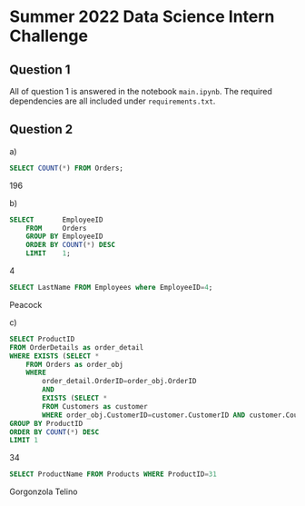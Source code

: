 # Summer 2022 Data Science Intern Challenge 

## Question 1
All of question 1 is answered in the notebook `main.ipynb`. The required dependencies are all included under `requirements.txt`.

## Question 2

a)
```sql
SELECT COUNT(*) FROM Orders;
```
196

b)
```sql
SELECT       EmployeeID
    FROM     Orders
    GROUP BY EmployeeID
    ORDER BY COUNT(*) DESC
    LIMIT    1;
```
4
```sql
SELECT LastName FROM Employees where EmployeeID=4;
```
Peacock

c)
```sql
SELECT ProductID
FROM OrderDetails as order_detail
WHERE EXISTS (SELECT *
    FROM Orders as order_obj
    WHERE 
        order_detail.OrderID=order_obj.OrderID
        AND
        EXISTS (SELECT *
        FROM Customers as customer
        WHERE order_obj.CustomerID=customer.CustomerID AND customer.Country="Germany"))
GROUP BY ProductID
ORDER BY COUNT(*) DESC
LIMIT 1
```
34
```sql
SELECT ProductName FROM Products WHERE ProductID=31
```
Gorgonzola Telino
